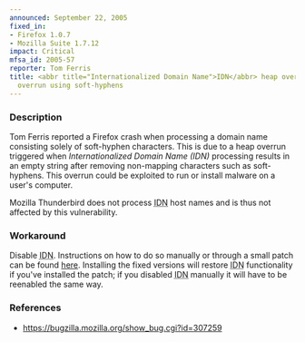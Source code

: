 ```yaml
---
announced: September 22, 2005
fixed_in:
- Firefox 1.0.7
- Mozilla Suite 1.7.12
impact: Critical
mfsa_id: 2005-57
reporter: Tom Ferris
title: <abbr title="Internationalized Domain Name">IDN</abbr> heap overrun using soft-hyphensheap
  overrun using soft-hyphens
---
```


<h3>Description</h3>

<p>Tom Ferris reported a Firefox crash when processing a domain name
consisting solely of soft-hyphen characters. This is due to a heap
overrun triggered when <dfn>Internationalized Domain Name (IDN)</dfn> processing
results in an empty string after removing non-mapping characters
such as soft-hyphens. This overrun could be exploited to run or install
malware on a user's computer.</p>

<p>Mozilla Thunderbird does not process 
<abbr title="Internationalized Domain Name">IDN</abbr> host names and 
is thus not affected by this vulnerability.</p>

<h3>Workaround</h3>

<p>Disable <abbr title="Internationalized Domain Name">IDN</abbr>. 
Instructions on how to do so manually or through a
small patch can be found <a href="http://www.mozilla.org/security/idn.html">
here</a>. Installing the fixed versions will restore 
<abbr title="Internationalized Domain Name">IDN</abbr> functionality
if you've installed the patch; if you disabled 
<abbr title="Internationalized Domain Name">IDN</abbr> manually it
will have to be reenabled the same way.</p>

<h3>References</h3>

<ul>
<li><a href="https://bugzilla.mozilla.org/show_bug.cgi?id=307259">
https://bugzilla.mozilla.org/show_bug.cgi?id=307259</a></li>
</ul>



